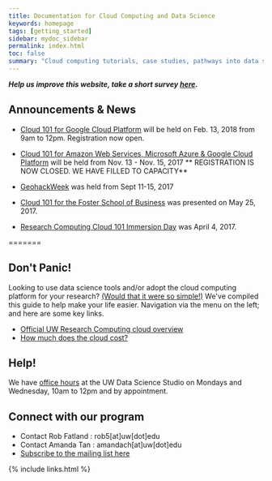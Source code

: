```yaml
---
title: Documentation for Cloud Computing and Data Science
keywords: homepage
tags: [getting_started]
sidebar: mydoc_sidebar
permalink: index.html
toc: false
summary: "Cloud computing tutorials, case studies, pathways into data science technology; presenting the public cloud as opportunity for innovation. This page is intended to accelerate research; developed in close association with the [UW eScience Institute](http://escience.washington.edu). We have two goals - Reduce friction, i.e. help with what you already do with computers, streamline your analysis and pathways to publication. Promote new ideas and methods, i.e. We want to make it easy for you to share data, collaborate, sandbox, and learn about new methods in data science." 
---
```


***Help us improve this website, take a short survey [here](https://goo.gl/forms/qQuq61wiFUh8Sarg2).***

## Announcements & News
* [Cloud 101 for Google Cloud Platform](gcpworkshop_021318.html) will be held on Feb. 13, 2018 from 9am to 12pm. Registration now open. 
* [Cloud 101 for Amazon Web Services, Microsoft Azure & Google Cloud Platform](https://cloudmaven.github.io/documentation/rc_cloud101_awsazuregcp.html) will be held from Nov. 13 - Nov. 15, 2017 ** REGISTRATION IS NOW CLOSED. WE HAVE FILLED TO CAPACITY**

* [GeohackWeek](https://geohackweek.github.io/ghw2017/) was held from Sept 11-15, 2017
* [Cloud 101 for the Foster School of Business](https://cloudmaven.github.io/documentation/rc_Foster101.html) was presented on May 25, 2017. 
* [Research Computing Cloud 101 Immersion Day](https://cloudmaven.github.io/documentation/rc_cloud101_immersion.html)  was April 4, 2017. 

=======

## Don't Panic!


Looking to use data science tools and/or adopt the cloud computing platform for your research? 
[(Would that it were so simple!)](https://www.youtube.com/watch?v=-rDw2YBUz6A) 
We've compiled this guide to help make your life easier. Navigation via the menu on the left; and here are some key links. 


- [Official UW Research Computing cloud overview](https://itconnect.uw.edu/research/cloud-computing-for-research/ "UW IT Cloud for Research")
- [How much does the cloud cost?](https://cloudmaven.github.io/documentation/p_costing.html)


## Help!


We have [office hours](http://escience.washington.edu/office-hours/#eScienceDataScientists) at the UW Data Science Studio on Mondays and Wednesday, 10am to 12pm and by appointment.  


## Connect with our program


- Contact Rob Fatland \: rob5[at]uw[dot]edu
- Contact Amanda Tan \: amandach[at]uw[dot]edu 
- [Subscribe to the mailing list here](http://mailman11.u.washington.edu/mailman/listinfo/uwcloud)


{% include links.html %}
